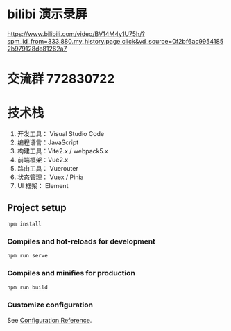 # bilibi 演示录屏

https://www.bilibili.com/video/BV14M4y1U75h/?spm_id_from=333.880.my_history.page.click&vd_source=0f2bf6ac99541852b979128de81262a7

# 交流群 772830722

# 技术栈

1. 开发工具： Visual Studio Code
2. 编程语言：JavaScript
3. 构建工具：Vite2.x / webpack5.x
4. 前端框架：Vue2.x 
5. 路由工具： Vuerouter
6. 状态管理： Vuex / Pinia
7. Ul 框架： Element 

## Project setup

```
npm install
```

### Compiles and hot-reloads for development

```
npm run serve
```

### Compiles and minifies for production

```
npm run build
```

### Customize configuration

See [Configuration Reference](https://cli.vuejs.org/config/).
